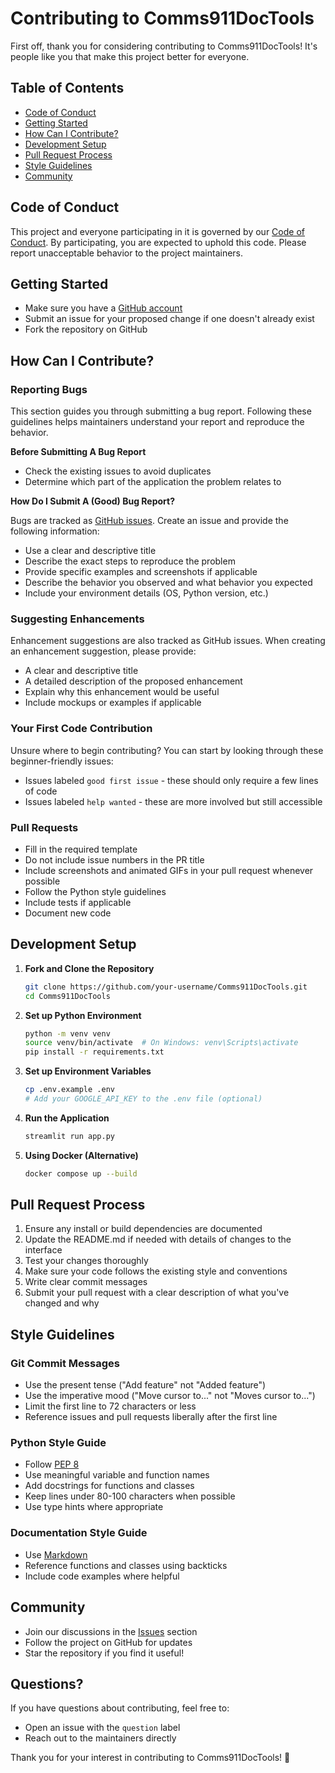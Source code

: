 # Contributing to Comms911DocTools

First off, thank you for considering contributing to Comms911DocTools! It's people like you that make this project better for everyone.

## Table of Contents

- [Code of Conduct](#code-of-conduct)
- [Getting Started](#getting-started)
- [How Can I Contribute?](#how-can-i-contribute)
- [Development Setup](#development-setup)
- [Pull Request Process](#pull-request-process)
- [Style Guidelines](#style-guidelines)
- [Community](#community)

## Code of Conduct

This project and everyone participating in it is governed by our [Code of Conduct](CODE_OF_CONDUCT.md). By participating, you are expected to uphold this code. Please report unacceptable behavior to the project maintainers.

## Getting Started

- Make sure you have a [GitHub account](https://github.com/signup)
- Submit an issue for your proposed change if one doesn't already exist
- Fork the repository on GitHub

## How Can I Contribute?

### Reporting Bugs

This section guides you through submitting a bug report. Following these guidelines helps maintainers understand your report and reproduce the behavior.

**Before Submitting A Bug Report**

- Check the existing issues to avoid duplicates
- Determine which part of the application the problem relates to

**How Do I Submit A (Good) Bug Report?**

Bugs are tracked as [GitHub issues](https://github.com/RedManaProperties/Comms911DocTools/issues). Create an issue and provide the following information:

- Use a clear and descriptive title
- Describe the exact steps to reproduce the problem
- Provide specific examples and screenshots if applicable
- Describe the behavior you observed and what behavior you expected
- Include your environment details (OS, Python version, etc.)

### Suggesting Enhancements

Enhancement suggestions are also tracked as GitHub issues. When creating an enhancement suggestion, please provide:

- A clear and descriptive title
- A detailed description of the proposed enhancement
- Explain why this enhancement would be useful
- Include mockups or examples if applicable

### Your First Code Contribution

Unsure where to begin contributing? You can start by looking through these beginner-friendly issues:

- Issues labeled `good first issue` - these should only require a few lines of code
- Issues labeled `help wanted` - these are more involved but still accessible

### Pull Requests

- Fill in the required template
- Do not include issue numbers in the PR title
- Include screenshots and animated GIFs in your pull request whenever possible
- Follow the Python style guidelines
- Include tests if applicable
- Document new code

## Development Setup

1. **Fork and Clone the Repository**
   ```bash
   git clone https://github.com/your-username/Comms911DocTools.git
   cd Comms911DocTools
   ```

2. **Set up Python Environment**
   ```bash
   python -m venv venv
   source venv/bin/activate  # On Windows: venv\Scripts\activate
   pip install -r requirements.txt
   ```

3. **Set up Environment Variables**
   ```bash
   cp .env.example .env
   # Add your GOOGLE_API_KEY to the .env file (optional)
   ```

4. **Run the Application**
   ```bash
   streamlit run app.py
   ```

5. **Using Docker (Alternative)**
   ```bash
   docker compose up --build
   ```

## Pull Request Process

1. Ensure any install or build dependencies are documented
2. Update the README.md if needed with details of changes to the interface
3. Test your changes thoroughly
4. Make sure your code follows the existing style and conventions
5. Write clear commit messages
6. Submit your pull request with a clear description of what you've changed and why

## Style Guidelines

### Git Commit Messages

- Use the present tense ("Add feature" not "Added feature")
- Use the imperative mood ("Move cursor to..." not "Moves cursor to...")
- Limit the first line to 72 characters or less
- Reference issues and pull requests liberally after the first line

### Python Style Guide

- Follow [PEP 8](https://www.python.org/dev/peps/pep-0008/)
- Use meaningful variable and function names
- Add docstrings for functions and classes
- Keep lines under 80-100 characters when possible
- Use type hints where appropriate

### Documentation Style Guide

- Use [Markdown](https://guides.github.com/features/mastering-markdown/)
- Reference functions and classes using backticks
- Include code examples where helpful

## Community

- Join our discussions in the [Issues](https://github.com/RedManaProperties/Comms911DocTools/issues) section
- Follow the project on GitHub for updates
- Star the repository if you find it useful!

## Questions?

If you have questions about contributing, feel free to:
- Open an issue with the `question` label
- Reach out to the maintainers directly

Thank you for your interest in contributing to Comms911DocTools! 🚀
